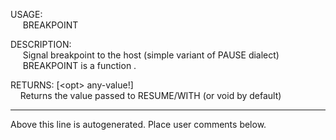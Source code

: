 USAGE:  
&nbsp;&nbsp;&nbsp;&nbsp;&nbsp;BREAKPOINT&nbsp;&nbsp;  
  
DESCRIPTION:  
&nbsp;&nbsp;&nbsp;&nbsp;&nbsp;Signal&nbsp;breakpoint&nbsp;to&nbsp;the&nbsp;host&nbsp;(simple&nbsp;variant&nbsp;of&nbsp;PAUSE&nbsp;dialect)  
&nbsp;&nbsp;&nbsp;&nbsp;&nbsp;BREAKPOINT&nbsp;is&nbsp;a&nbsp;function&nbsp;.  
  
RETURNS:&nbsp;[&lt;opt&gt;&nbsp;any-value!]  
&nbsp;&nbsp;&nbsp;&nbsp;Returns&nbsp;the&nbsp;value&nbsp;passed&nbsp;to&nbsp;RESUME/WITH&nbsp;(or&nbsp;void&nbsp;by&nbsp;default)  
___
Above this line is autogenerated. Place user comments below.